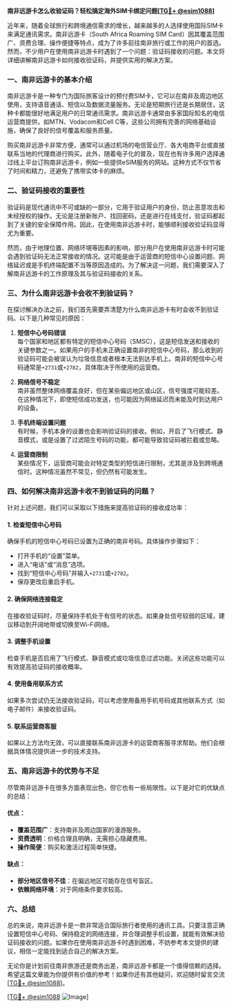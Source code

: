 **南非远游卡怎么收验证码？轻松搞定海外SIM卡绑定问题[[TG💪+ @esim1088](https://t.me/s/esim1088)]**

近年来，随着全球旅行和跨境通信需求的增长，越来越多的人选择使用国际SIM卡来满足通讯需求。南非远游卡（South Africa Roaming SIM Card）因其覆盖范围广、资费合理、操作便捷等特点，成为了许多前往南非旅行或工作的用户的首选。然而，不少用户在使用南非远游卡时遇到了一个问题：验证码接收的问题。本文将详细讲解南非远游卡如何接收验证码，并提供实用的解决方案。

### 一、南非远游卡的基本介绍

南非远游卡是一种专门为国际旅客设计的预付费SIM卡，它可以在南非及周边地区使用，支持语音通话、短信以及数据流量服务。无论是短期旅行还是长期居住，这种卡都能很好地满足用户的日常通讯需求。南非远游卡通常由多家国际知名的电信运营商提供，如MTN、Vodacom和Cell C等，这些公司拥有完善的网络基础设施，确保了良好的信号覆盖和服务质量。

购买南非远游卡非常方便，通常可以通过机场的电信营业厅、各大电商平台或直接联系当地的代理商进行购买。此外，随着电子化的普及，现在也有许多用户选择通过线上平台订购南非远游卡，例如一些提供eSIM服务的网站。这种方式不仅节省了时间和精力，还避免了携带实体卡的麻烦。

### 二、验证码接收的重要性

验证码是现代通讯中不可或缺的一部分，它用于验证用户的身份，防止恶意攻击和未经授权的操作。无论是注册新账户、找回密码，还是进行在线支付，验证码都起到了关键的安全保障作用。因此，在使用南非远游卡时，能够顺利接收验证码显得尤为重要。

然而，由于地理位置、网络环境等因素的影响，部分用户在使用南非远游卡时可能会遇到验证码无法正常接收的情况。这可能是由于运营商的短信中心设置问题、网络延迟或是手机终端配置不当等原因造成的。为了解决这一问题，我们需要深入了解南非远游卡的工作原理及其与验证码接收的关系。

### 三、为什么南非远游卡会收不到验证码？

在探讨解决办法之前，我们首先需要弄清楚为什么南非远游卡有时会收不到验证码。以下是几种常见的原因：

1. **短信中心号码错误**  
   每个国家和地区都有特定的短信中心号码（SMSC），这是短信发送和接收的关键参数之一。如果用户的手机未正确设置南非的短信中心号码，那么收到的验证码可能会被误认为垃圾信息或者根本无法到达手机上。南非的短信中心号码通常是`+2731`或`+2782`，具体取决于所使用的运营商。

2. **网络信号不稳定**  
   南非虽然整体网络覆盖良好，但在某些偏远地区或山区，信号强度可能较差。在这种情况下，即使短信成功发送，也可能因为网络延迟而未能及时到达用户的设备。

3. **手机终端设置问题**  
   有时候，手机本身的设置也会影响验证码的接收。例如，开启了飞行模式、静音模式，或是设置了过滤陌生号码的功能，都可能导致验证码被拦截或忽略。

4. **运营商限制**  
   某些情况下，运营商可能会对特定类型的短信进行限制，尤其是涉及到跨境通信时。这种情况虽然不常见，但仍然有可能发生。

### 四、如何解决南非远游卡收不到验证码的问题？

针对上述问题，我们可以采取以下措施来提高验证码的接收成功率：

#### 1. 检查短信中心号码
确保手机的短信中心号码已设置为正确的南非号码。具体操作步骤如下：
- 打开手机的“设置”菜单。
- 进入“电话”或“消息”选项。
- 找到“短信中心号码”并输入`+2731`或`+2782`。
- 保存更改后重启手机。

#### 2. 确保网络连接稳定
在接收验证码时，尽量保持手机处于有信号的状态。如果身处信号较弱的区域，建议移动到开阔地带或切换至Wi-Fi网络。

#### 3. 调整手机设置
检查手机是否启用了飞行模式、静音模式或垃圾信息过滤功能。关闭这些功能可以有效提高验证码的接收概率。

#### 4. 使用备用联系方式
如果多次尝试仍无法接收验证码，可以考虑使用备用手机号码或其他联系方式（如电子邮件）来接收验证码。

#### 5. 联系运营商客服
如果以上方法均无效，可以直接联系南非远游卡的运营商客服寻求帮助。他们会根据具体情况提供进一步的技术支持。

### 五、南非远游卡的优势与不足

尽管南非远游卡在很多方面表现出色，但它也有一些局限性。以下是对它的优缺点的总结：

#### 优点：
- **覆盖范围广**：支持南非及周边国家的漫游服务。
- **资费透明**：价格合理且明确，无需担心隐藏费用。
- **操作简便**：购买和激活过程简单快捷。

#### 缺点：
- **部分地区信号不佳**：在偏远地区可能存在信号盲区。
- **依赖网络环境**：对于网络条件要求较高。

### 六、总结

总的来说，南非远游卡是一款非常适合国际旅行者使用的通讯工具。只要注意正确设置短信中心号码、保持稳定的网络连接，并合理调整手机设置，就能有效解决验证码接收的问题。如果你在使用南非远游卡时遇到困难，不妨参考本文提供的建议，相信一定能找到适合自己的解决方案。

无论你是计划前往南非旅游还是商务出差，南非远游卡都是一个值得信赖的选择。希望这篇文章能为你提供有价值的参考！如果你还有其他疑问，欢迎随时留言交流[[TG💪+ @esim1088](https://t.me/s/esim1088)]。

[[TG💪+ @esim1088](https://t.me/s/esim1088) ![Image](https://i.postimg.cc/4NQfJmqS/Snipaste-2025-05-13-00-14-12.png)]